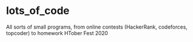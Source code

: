 # lots_of_code
All sorts of small programs, from online contests (HackerRank, codeforces, topcoder) to homework
HTober Fest 2020
